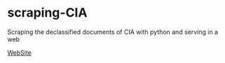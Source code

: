 # scraping-CIA
Scraping the declassified documents of CIA with python and serving in a web

[WebSite](https://alcibiadesbustillo.github.io/scraping-CIA/)
 